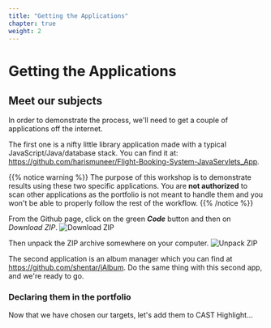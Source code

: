 ```yaml
---
title: "Getting the Applications"
chapter: true
weight: 2
---
```


# Getting the Applications

## Meet our subjects

In order to demonstrate the process, we'll need to get a couple of applications off the internet.

The first one is a nifty little library application made with a typical JavaScript/Java/database stack. You can find it at: <https://github.com/harismuneer/Flight-Booking-System-JavaServlets_App>.

{{% notice warning %}}
 The purpose of this workshop is to demonstrate results using these two specific applications. You are **not authorized** to scan other applications as the portfolio is not meant to handle them and you won't be able to properly follow the rest of the workflow.
{{% /notice %}}

From the Github page, click on the green ***Code*** button and then on *Download ZIP*.
![Download ZIP](/images/Download-1.png)

Then unpack the ZIP archive somewhere on your computer.
![Unpack ZIP](/images/Download-2.png)

The second application is an album manager which you can find at <https://github.com/shentar/jAlbum>. Do the same thing with this second app, and we're ready to go.

### Declaring them in the portfolio
Now that we have chosen our targets, let's add them to CAST Highlight...
